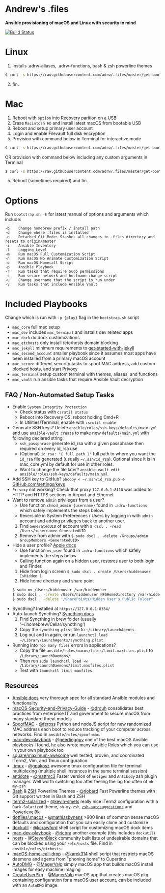 # Andrew's .files

**Ansible provisioning of macOS and Linux with security in mind**

[![Build Status](https://travis-ci.org/adrw/.files.svg?branch=master)](https://travis-ci.org/adrw/.files)

# Linux

1. Installs .adrw-aliases, .adrw-functions, bash & zsh powerline themes

```Bash
$ curl -s https://raw.githubusercontent.com/adrw/.files/master/get-bootstrap.sh | bash -s && ./bootstrap.sh
```

2. fin.

# Mac

1. Reboot with `option` into Recovery parition on a USB
1. Erase `Macintosh HD` and install latest macOS from bootable USB
1. Reboot and setup primary user account
1. Login and enable Filevault full disk encryption
1. Provision with command below in Terminal for interactive mode

```Bash
$ curl -s https://raw.githubusercontent.com/adrw/.files/master/get-bootstrap.sh | bash -s && ./bootstrap.sh
```

OR provision with command below including any custom arguments in Terminal

```Bash
$ curl -s https://raw.githubusercontent.com/adrw/.files/master/get-bootstrap.sh | bash -s && ./bootstrap.sh <opts>
```

5. Reboot (sometimes required) and fin.

# Options

Run `bootstrap.sh -h` for latest manual of options and arguments which include:

```
-b    Change homebrew prefix / install path
-d    Change where .files is installed
-g    Detached Git Mode: Stashes all changes in .files directory and resets to origin/master
-i    Ansible Inventory
-l    Logging Level
-m    Run macOS Full Customization Script
-n    Run macOS No Animate Customization Script
-o    Run macOS Homecall Script
-p    Ansible Playbook
-r    Run tasks that require Sudo permissions
-s    Run secure network and hostname change script
-u    Change username that the script is run under
-v    Run tasks that include Ansible Vault
```

# Included Playbooks

Change which is run with `-p {play}` flag in the `bootstrap.sh` script

- `mac_core` full mac setup
- `mac_dev` includes `mac_terminal` and installs dev related apps
- `mac_dock` do dock customizations
- `mac_etchosts` only install /etc/hosts domain blocking
- `mac_jekyll` minimum requirements to [get-started-with-jekyll](https://github.com/adrw/get-started-with-jekyll)
- `mac_second_account` smaller playbook since it assumes most apps have been installed from a primary macOS account
- `mac_secure` different security tasks to spoof MAC address, add custom blocked hosts, and start Privoxy
- `mac_terminal` setup custom terminal with themes, aliases, and functions
- `mac_vault` run ansible tasks that require Ansible Vault decryption

## FAQ / Non-Automated Setup Tasks

- Enable `System Integrity Protection`
  - Check status with `csrutil status`
  - Reboot into Recovery OS: reboot holding Cmd+R
  - In Utilities/Terminal, enable with `csrutil enable`
- Generate SSH keys? Delete `ansible/roles/ssh-keys/defaults/main.yml` and use `ansible-vault create` to make new `defaults/main.yml` with following declared string:
  - `ssh_passphrase` generate id_rsa with a given passphrase then required on every id_rsa use
  - (Optional) `id_rsa: "{ full path }"` full path to where you want the `id_rsa` file generated (usually `~/.ssh/id_rsa`). Optional since it is in mac_core.yml by default for use in other roles.
  - Want to change the file later? `ansible-vault edit ansible/roles/ssh-keys/defaults/main.yml`
- Add SSH key to GitHub? `pbcopy < ~/.ssh/id_rsa.pub` -> [GitHub.com/settings/keys](https://github.com/settings/keys)
- `Privoxy` not working? Check that proxy `127.0.0.1:8118` was added to HTTP and HTTPS sections in Airport and Ethernet
- Want to remove `admin` privileges from a user?
  - Use function `chmod_admin {username}` found in `.adrw-functions` which safely implements the steps below.
  - Reversible in System Preferences / Users by logging in with `admin` account and adding privileges back to another user.
  1. Find `GeneratedUID` of account with `$ dscl . -read /Users/<username> GeneratedUID`
  2. Remove from admin with `$ sudo dscl . -delete /Groups/admin GroupMembers <GeneratedUID>`
- Hide a user profile? [Apple docs](https://support.apple.com/en-us/HT203998)
  - Use function `mv_user` found in `.adrw-functions` which safely implements the steps below.
  - Calling function again on a hidden user, restores user to both login and Finder.
  1. Hide from login screen `$ sudo dscl . create /Users/hiddenuser IsHidden 1`
  2. Hide home directory and share point
  ```Bash
  $ sudo mv /Users/hiddenuser /var/hiddenuser
  $ sudo dscl . -create /Users/hiddenuser NFSHomeDirectory /var/hiddenuser
  $ sudo dscl . -delete "/SharePoints/Hidden User's Public Folder"
  ```
- Syncthing? Installed at `https://127.0.0.1:8384/`
- Auto-launch Syncthing? [Syncthing docs](https://github.com/syncthing/syncthing/tree/master/etc/macosx-launchd)
  1. Find Syncthing in brew folder (usually '~/.homebrew/Cellar/syncthing')
  1. Copy the `syncthing.plist` file to `~/Library/LaunchAgents`.
  1. Log out and in again, or run `launchctl load ~/Library/LaunchAgents/syncthing.plist`.
- Running into `Too many files` errors in applications?
  - Copy the file `ansible/roles/macos/files/limit.maxfiles.plist` to `/Library/LaunchDaemons/`
  - Then run `sudo launchctl load -w /Library/LaunchDaemons/limit.maxfiles.plist`
  - Test with `launchctl limit maxfiles`

## Resources

- [Ansible docs](https://docs.ansible.com/ansible/) very thorough spec for all standard Ansible modules and functionality
- [macOS-Security-and-Privacy-Guide](https://github.com/drduh/macOS-Security-and-Privacy-Guide) - [@drduh](https://github.com/drduh) consolidates best practices from enterprise IT and government to secure macOS from many standard threat models
- [SpoofMAC](https://github.com/feross/SpoofMAC) - [@feross](https://github.com/feross) Python and nodeJS script for new randomized MAC address each boot to reduce tracking of your computer across networks. Find in `ansible/roles/spoof-mac`.
- [mac-dev-playbook](https://github.com/geerlingguy/mac-dev-playbook) - [@geerlingguy](https://github.com/geerlingguy) one of the best macOS Ansible playbooks I found, he also wrote many Ansible Roles which you can use in your own playbook too
- [square/maximum-awesome](https://github.com/square/maximum-awesome) well tested, proven, and coordinated iTerm2, Vim, and Tmux configuration
- [.tmux](https://github.com/gpakosz/.tmux) - [@gpakosz](https://github.com/gpakosz) awesome tmux configuration file for terminal multiplexing (multiple shell instances in the same terminal session)
- [antidote](https://github.com/mattmc3/antidote) - [@mattmc3](https://github.com/mattmc3) Faster version of `Antigen` and `Antibody` zsh plugin manager. Well worth switching too after feeling the lag too often of `oh-my-zsh`
- [Bash](https://github.com/riobard/bash-powerline) & [ZSH](https://github.com/riobard/zsh-powerline) Powerline Themes - [@riobard](https://github.com/riobard) Fast Powerline themes with Git support written in Bash and ZSH
- [iterm2-solarized](https://gist.github.com/kevin-smets/8568070) - [@kevin-smets](https://github.com/kevin-smets) really nice iTerm2 configuration with a `Dark-Solarized` theme, `oh-my-zsh`, [`zsh-autosuggestions`](https://github.com/zsh-users/zsh-autosuggestions#oh-my-zsh) and [Powerlevel9k](https://github.com/bhilburn/powerlevel9k)
- [dotfiles/.macos](https://github.com/mathiasbynens/dotfiles) - [@mathiasbynens](https://github.com/mathiasbynens) >900 lines of common sense macOS defaults and configuration that you can easily clone and customize
- [dockutil](https://github.com/kcrawford/dockutil) - [@kcrawford](https://github.com/kcrawford) shell script for customizing macOS dock items
- [mac-dev-playbook](https://github.com/ricbra/mac-dev-playbook) - [@ricbra](https://github.com/ricbra) another example (this includes `dockutil`)
- [hosts](https://github.com/StevenBlack/hosts) - [@StevenBlack](https://github.com/StevenBlack) community built lists of undesirable domains that can be blocked using your `/etc/hosts` file. Find in `ansible/roles/etchosts`.
- [macOS-home-call-drop](https://github.com/karek314/macOS-home-call-drop) - [@karek314](https://github.com/karek314) shell script that restricts macOS daemons and agents from "phoning home" to Cupertino
- [AutoDMG](https://github.com/MagerValp/AutoDMG) - [@MagerValp](https://github.com/MagerValp) simply macOS app that builds macOS install images for easy machine imaging
- [CreateUserPkg](https://github.com/MagerValp/CreateUserPkg) - [@MagerValp](https://github.com/MagerValp) macOS app that creates macOS pkg containing configuration for a macOS user account, can be included with an `AutoDMG` image
